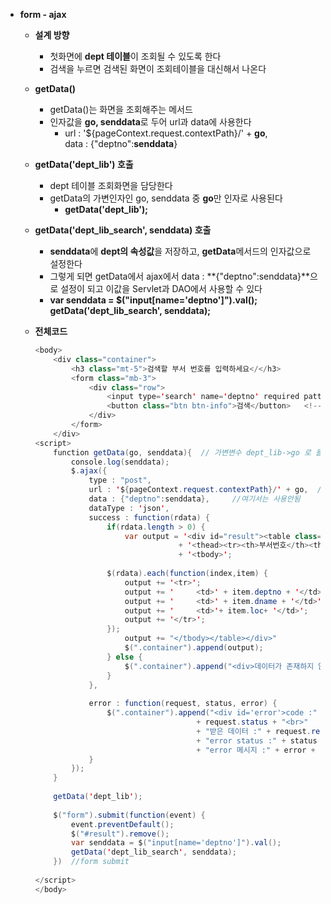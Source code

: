 - **form - ajax**
    - **설계 방향**
        - 첫화면에 **dept 테이블**이 조회될 수 있도록 한다
        - 검색을 누르면 검색된 화면이 조회테이블을 대신해서 나온다
    - **getData()**
        - getData()는 화면을 조회해주는 메서드
        - 인자값을 **go, senddata**로 두어 url과 data에 사용한다
            - url : '${pageContext.request.contextPath}/' + **go**,  
            data : {"deptno":**senddata**}
    - **getData('dept_lib') 호출**
        - dept 테이블 조회화면을 담당한다
        - getData의 가변인자인 go, senddata 중 **go**만 인자로 사용된다
            - **getData('dept_lib');**
    - **getData('dept_lib_search', senddata) 호출**
        - **senddata**에 **dept의 속성값**을 저장하고, **getData**메서드의 인자값으로 설정한다
        - 그렇게 되면 getData에서 ajax에서 data : **{"deptno":senddata}**으로 설정이 되고 이값을 Servlet과 DAO에서 사용할 수 있다
        - **var senddata = $("input[name='deptno']").val();
        getData('dept_lib_search', senddata);**
    - **전체코드**
        
        ```java
        <body>
        	<div class="container">
        		<h3 class="mt-5">검색할 부서 번호를 입력하세요</</h3>
        		<form class="mb-3">
        			<div class="row">
        				<input type='search' name='deptno' required pattern="[0-9]{2}" class=form-control col-8 ml-3">
        				<button class="btn btn-info">검색</button>   <!-- type=submit 기본 -->
        			</div>
        		</form>
        	</div>
        <script>
        	function getData(go, senddata){  // 가변변수 dept_lib->go 로 들어감
        		console.log(senddata);
        		$.ajax({
        			type : "post",
        			url : '${pageContext.request.contextPath}/' + go,  //수정
        			data : {"deptno":senddata},		//여기서는 사용안됨
        			dataType : 'json', 
        			success : function(rdata) {						
        				if(rdata.length > 0) {								
        					var output = '<div id="result"><table class="table">'
        								+ '<thead><tr><th>부서번호</th><th>부서명</th><th>지역</th></tr></thead>'
        								+ '<tbody>';
        					
        				$(rdata).each(function(index,item) {
        					output += '<tr>';
        					output += '	  	<td>' + item.deptno + '</td>';
        					output += '	  	<td>' + item.dname + '</td>';
        					output += '	  	<td>'+ item.loc+ '</td>';			
        					output += '</tr>';
        				});
        					output += "</tbody></table></div>"
        					$(".container").append(output);	
        				} else {
        					$(".container").append("<div>데이터가 존재하지 않습니다.</div>");			
        				}						
        			}, 
        			
        			error : function(request, status, error) {
        				$(".container").append("<div id='error'>code :"
        									+ request.status + "<br>"
        									+ "받은 데이터 :" + request.responseText + "<br>"
        									+ "error status :" + status + "<br>"
        									+ "error 메시지 :" + error + "</div>");			
        			}		
        		});
        	}
        	
        	getData('dept_lib');
        	
        	$("form").submit(function(event) {
        		event.preventDefault();
        		$("#result").remove();
        		var senddata = $("input[name='deptno']").val();
        		getData('dept_lib_search', senddata);
        	})	//form submit
        	
        </script>
        </body>
        ```
